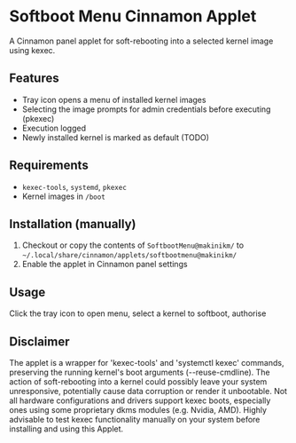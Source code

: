 # Softboot Menu Cinnamon Applet

A Cinnamon panel applet for soft-rebooting into a selected kernel image using kexec.

## Features
- Tray icon opens a menu of installed kernel images
- Selecting the image prompts for admin credentials before executing (pkexec)
- Execution logged
- Newly installed kernel is marked as default (TODO)

## Requirements
- `kexec-tools`, `systemd`, `pkexec`
- Kernel images in `/boot`

## Installation (manually)
1. Checkout or copy the contents of `SoftbootMenu@makinikm/` to `~/.local/share/cinnamon/applets/softbootmenu@makinikm/`
2. Enable the applet in Cinnamon panel settings

## Usage
Click the tray icon to open menu, select a kernel to softboot, authorise

## Disclaimer
The applet is a wrapper for 'kexec-tools' and 'systemctl kexec' commands, preserving the running kernel's boot arguments (--reuse-cmdline). The action of soft-rebooting into a kernel could possibly leave your system unresponsive, potentially cause data corruption or render it unbootable. Not all hardware configurations and drivers support kexec boots, especially ones using some proprietary dkms modules (e.g. Nvidia, AMD). Highly advisable to test kexec functionality manually on your system before installing and using this Applet.
